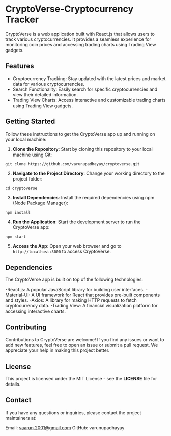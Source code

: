# CryptoVerse-Cryptocurrency Tracker

CryptoVerse is a web application built with React.js that allows users to track various cryptocurrencies. It provides a seamless experience for monitoring coin prices and accessing trading charts using Trading View gadgets.

## Features

- Cryptocurrency Tracking: Stay updated with the latest prices and market data for various cryptocurrencies.
- Search Functionality: Easily search for specific cryptocurrencies and view their detailed information.
- Trading View Charts: Access interactive and customizable trading charts using Trading View gadgets.

## Getting Started

Follow these instructions to get the CryptoVerse app up and running on your local machine:

1. **Clone the Repository**: Start by cloning this repository to your local machine using Git:
   
```git clone https://github.com/varunupadhayay/cryptoverse.git```

2. **Navigate to the Project Directory**: Change your working directory to the project folder:

```cd cryptoverse```

3. **Install Dependencies**: Install the required dependencies using npm (Node Package Manager):

```npm install```

4. **Run the Application**: Start the development server to run the CryptoVerse app:

```npm start```

5. **Access the App**: Open your web browser and go to `http://localhost:3000` to access CryptoVerse.

## Dependencies

The CryptoVerse app is built on top of the following technologies:

-React.js: A popular JavaScript library for building user interfaces.
-Material-UI: A UI framework for React that provides pre-built components and styles.
-Axios: A library for making HTTP requests to fetch cryptocurrency data.
-Trading View: A financial visualization platform for accessing interactive charts.

## Contributing

Contributions to CryptoVerse are welcome! If you find any issues or want to add new features, feel free to open an issue or submit a pull request. We appreciate your help in making this project better.

## License

This project is licensed under the MIT License - see the **LICENSE** file for details.

## Contact

If you have any questions or inquiries, please contact the project maintainers at:

Email: vaarun.2001@gmail.com
GitHub: varunupadhayay




